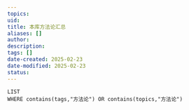 ```yaml
---
topics: 
uid: 
title: 本库方法论汇总
aliases: []
author: 
description: 
tags: []
date-created: 2025-02-23
date-modified: 2025-02-23
status: 
---
```


```dataview
LIST
WHERE contains(tags,"方法论") OR contains(topics,"方法论")
```
